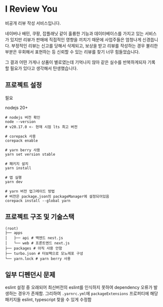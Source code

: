 # I Review You
비공개 리뷰 작성 서비스입니다.

네이버나 배민, 쿠팡, 잡플래닛 같이 훌륭한 기능과 데이터베이스를 가지고 있는 서비스가 있지만 리뷰가 판매에 직접적인 영향을 끼치기 때문에 사업주들은 엄청나게 신경씁니다.
부정적인 리뷰는 신고를 당해서 삭제되고, 보상을 받고 리뷰를 작성하는 경우 불리한 부분은 우회해서 표현하는 등 신뢰할 수 있는 리뷰를 찾기 너무 힘들었습니다.

그 결과 어떤 가게나 상품이 별로였는데 기억나지 않아 같은 실수를 반복하게되자 기록할 필요가 있다고 생각해서 탄생했습니다.

## 프로젝트 설정
필요

nodejs 20+

```shell
# nodejs 버전 확인
node --version
# v20.17.0 <- 현재 시점 lts 최고 버전

# corepack 사용
corepack enable

# yarn berry 사용
yarn set version stable

# 패키지 설치
yarn install

# 앱 실행
yarn dev

# yarn 버전 업그레이드 방법
# 버전은 package.json의 packageManager에 설정되어있음
corepack install --global yarn
```

## 프로젝트 구조 및 기술스택
```
(root)
├── apps
│   ├── api # 백엔드 nest.js
│   └── web # 프론트엔드 next.js
├── packages # 아직 사용 안함
├── turbo.json # 터보팩으로 모노레포 구성
└── yarn.lock # yarn berry 사용
```

## 일부 디펜던시 문제
eslint 설정 중 오래되어 최신버전의 eslint를 인식하지 못하여 dependency 오류가 발생하는 경우가 존재함. 
그리하여 `.yarnrc.yml`에 `packageExtensions` 프로퍼티에 해당 패키지들 eslint, typescript 찾을 수 있게 수정함


